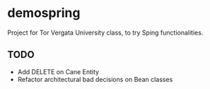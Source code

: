 # demospring
Project for Tor Vergata University class, to try Sping functionalities.

## TODO
- Add DELETE on Cane Entity
- Refactor architectural bad decisions on Bean classes

